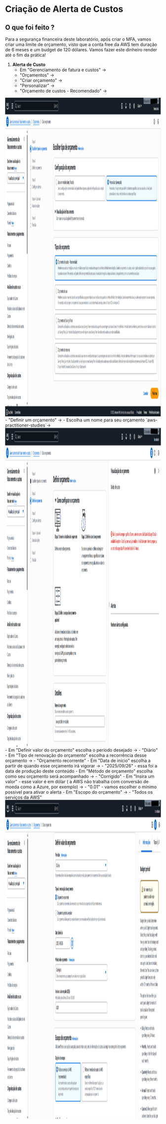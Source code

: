 # Criação de Alerta de Custos

## O que foi feito ?

Para a segurança financeira deste laboratório, após criar o MFA, vamos criar uma limite de orçamento, visto que a conta free da AWS tem duração de 6 meses e um budget de 120 dólares.
Vamos fazer este dinheiro render até o fim da prática!

1. **Alerta de Custo**
    - Em "Gerenciamento de fatura e custos" ->
    - "Orçamentos" ->
    - "Criar orçamento" ->
    - "Personalizar" ->    
    - "Orçamento de custos - Recomendado" ->    
<img width="1407" height="1031" alr="1-cost-alert" src = "https://github.com/BrunaBaria/bootcamp-aws-codegirls-2025-santander-dio/blob/main/hands-on/02-alerta-de-custos/img/1-cost-alert.png">
    - "Definir um orçamento" ->
    - Escolha um nome para seu orçamento `aws-practitioner-studies`->
<img width="1407" height="1031" alr="2-cost-alert" src = "https://github.com/BrunaBaria/bootcamp-aws-codegirls-2025-santander-dio/blob/main/hands-on/02-alerta-de-custos/img/2-cost-alert.png">
    - Em "Definir valor do orçamento" escolha o período desejado -> 
    - "Diário"
    - Em "Tipo de renovação do orçamento" escolha a recorrência desse orçamento ->
    - "Orçamento recorrente"
    - Em "Data de início" escolha a partir de quando esse orçamento irá vigorar ->
    - "2025/09/26" - essa foi a data de produção deste conteúdo
    - Em "Método de orçamento" escolha como seu orçamento será acompanhado ->
    - "Corrigido"
    - Em "Insira um valor" - esse valor é em dólar ( a AWS não trabalha com conversão de moeda como a Azure, por exemplo) ->
    - "0.01" - vamos escolher o mínimo possivel para ativar o alerta
    - Em "Escopo do orçamento" ->
    - "Todos os serviços da AWS" 
<img width="1407" height="1031" alr="2-cost-alert" src = "https://github.com/BrunaBaria/bootcamp-aws-codegirls-2025-santander-dio/blob/main/hands-on/02-alerta-de-custos/img/3-cost-alert.png">